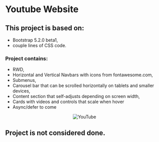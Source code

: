 # Youtube Website

## This project is based on:
* Bootstrap 5.2.0 beta1,
* couple lines of CSS code.
 


### Project contains:
* RWD,
* Horizontal and Vertical Navbars with icons from fontawesome.com,
* Submenus,
* Carousel bar that can be scrolled horizontally on tablets and smaller devices, 
* Content section that self-adjusts depending on screen width,
* Cards with videos and controls that scale when hover
* Async/defer to come

<p align="center">
  <img src="https://i.ibb.co/V2QGmNz/project2.jpg" alt="YouTube"/>
</p>


## Project is not considered done. 
